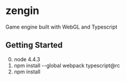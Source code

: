 # zengin
Game engine built with WebGL and Typescript

Getting Started
---------------
0. node 4.4.3
1. npm install --global webpack typescript@rc
2. npm install
